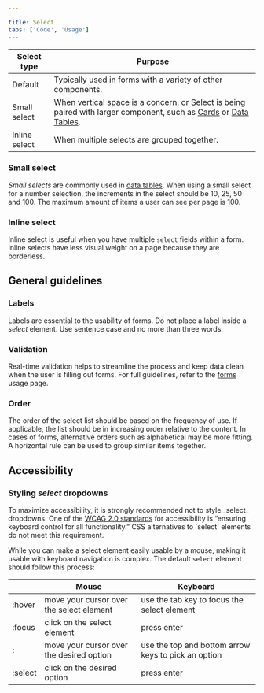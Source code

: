 ```yaml
---

title: Select
tabs: ['Code', 'Usage']
---
```


| Select type   | Purpose                                                                                                                                                     |
| ------------- | ----------------------------------------------------------------------------------------------------------------------------------------------------------- |
| Default       | Typically used in forms with a variety of other components.                                                                                                 |
| Small select  | When vertical space is a concern, or Select is being paired with larger component, such as [Cards](/add-ons/card) or [Data Tables](/components/data-table). |
| Inline select | When multiple selects are grouped together.                                                                                                                 |

### Small select

_Small selects_ are commonly used in [data tables](/components/data-table). When using a small select for a number selection, the increments in the select should be 10, 25, 50 and 100. The maximum amount of items a user can see per page is 100.


### Inline select

Inline select is useful when you have multiple `select` fields within a form. Inline selects have less visual weight on a page because they are borderless.


## General guidelines

### Labels

Labels are essential to the usability of forms. Do not place a label inside a _select_ element. Use sentence case and no more than three words.

### Validation

Real-time validation helps to streamline the process and keep data clean when the user is filling out forms. For full guidelines, refer to the [forms](/components/form) usage page.


### Order

The order of the select list should be based on the frequency of use. If applicable, the list should be in increasing order relative to the content. In cases of forms, alternative orders such as alphabetical may be more fitting. A horizontal rule can be used to group similar items together.

## Accessibility

### Styling _select_ dropdowns

<p>To maximize accessibility, it is strongly recommended not to style _select_ dropdowns.
One of the <a href="https://www.w3.org/TR/WCAG20-TECHS/G202.html" target=blank>WCAG 2.0 standards</a> for accessibility is “ensuring keyboard control for all functionality.” CSS alternatives to `select` elements do not meet this requirement.</p>


While you can make a select element easily usable by a mouse, making it usable with keyboard navigation is complex. The default `select` element should follow this process:

|         | Mouse                                    | Keyboard                                            |
| ------- | ---------------------------------------- | --------------------------------------------------- |
| :hover  | move your cursor over the select element | use the tab key to focus the select element         |
| :focus  | click on the select element              | press enter                                         |
| :       | move your cursor over the desired option | use the top and bottom arrow keys to pick an option |
| :select | click on the desired option              | press enter                                         |
